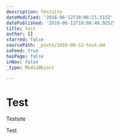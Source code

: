 ```yaml
---
description: Testsite
dateModified: '2016-06-12T10:06:21.515Z'
datePublished: '2016-06-12T10:06:48.925Z'
title: Test
author: []
starred: false
sourcePath: _posts/2016-06-12-test.md
inFeed: true
hasPage: false
inNav: false
_type: MediaObject

---
```

# Test

Testsite

Test